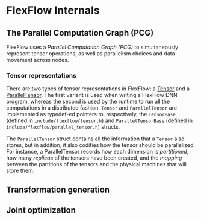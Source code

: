# FlexFlow Internals

## The Parallel Computation Graph (PCG)

FlexFlow uses a _Parallel Computation Graph (PCG)_ to simultaneously represent tensor operations, as well as parallelism choices and data movement across nodes. 

### Tensor representations

There are two types of tensor representations in FlexFlow: a [Tensor](./cuda_api/de/da9/structFlexFlow_1_1TensorBase.html) and a [ParallelTensor](./cuda_api/d3/dfc/structFlexFlow_1_1ParallelTensorBase.html). The first variant is used when writing a FlexFlow DNN program, whereas the second is used by the runtime to run all the computations in a distributed fashion. `Tensor` and `ParallelTensor` are implemented as typedef-ed pointers to, respectively, the `TensorBase` (defined in `include/flexflow/tensor.h`) and `ParallelTensorBase` (defined in `include/flexflow/parallel_tensor.h`) structs. 

The `ParallelTensor` struct contains all the information that a `Tensor` also stores, but in addition, it also codifies how the tensor should be parallelized. For instance, a ParallelTensor records how each dimension is *partitioned*, how many *replicas* of the tensors have been created, and the *mapping* between the partitions of the tensors and the physical machines that will store them. 

## Transformation generation

## Joint optimization
